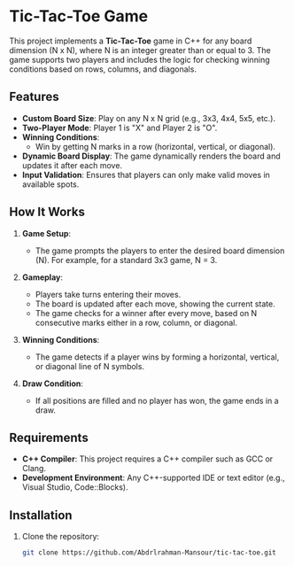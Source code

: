 # Tic-Tac-Toe Game 

This project implements a **Tic-Tac-Toe** game in C++ for any board dimension (N x N), where N is an integer greater than or equal to 3. The game supports two players and includes the logic for checking winning conditions based on rows, columns, and diagonals.

## Features

- **Custom Board Size**: Play on any N x N grid (e.g., 3x3, 4x4, 5x5, etc.).
- **Two-Player Mode**: Player 1 is "X" and Player 2 is "O".
- **Winning Conditions**: 
  - Win by getting N marks in a row (horizontal, vertical, or diagonal).
- **Dynamic Board Display**: The game dynamically renders the board and updates it after each move.
- **Input Validation**: Ensures that players can only make valid moves in available spots.

## How It Works

1. **Game Setup**: 
   - The game prompts the players to enter the desired board dimension (N). For example, for a standard 3x3 game, N = 3.
   
2. **Gameplay**:
   - Players take turns entering their moves.
   - The board is updated after each move, showing the current state.
   - The game checks for a winner after every move, based on N consecutive marks either in a row, column, or diagonal.
   
3. **Winning Conditions**:
   - The game detects if a player wins by forming a horizontal, vertical, or diagonal line of N symbols.
   
4. **Draw Condition**:
   - If all positions are filled and no player has won, the game ends in a draw.

## Requirements

- **C++ Compiler**: This project requires a C++ compiler such as GCC or Clang.
- **Development Environment**: Any C++-supported IDE or text editor (e.g., Visual Studio, Code::Blocks).

## Installation

1. Clone the repository:
   ```bash
   git clone https://github.com/Abdrlrahman-Mansour/tic-tac-toe.git
